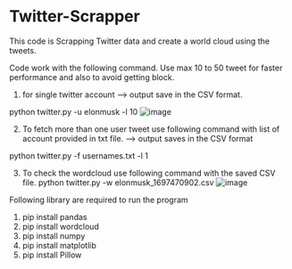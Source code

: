 # Twitter-Scrapper
This code is Scrapping Twitter data and create a world cloud using the tweets.

Code work with the following command. Use max 10 to 50 tweet for faster performance and also to avoid getting block.

1. for single twitter account —> output save in the CSV format.
   
python twitter.py -u elonmusk -l 10
![image](https://github.com/Alien-C00de/Twitter-Scrapper/assets/138598543/4efd686c-dbb9-45c5-89e9-f64194f88b41)

2. To fetch more than one user tweet use following command with list of account provided in txt file. —> output saves in the CSV format

python twitter.py -f usernames.txt -l 1

3. To check the wordcloud use following command with the saved CSV file.
python twitter.py -w elonmusk_1697470902.csv
![image](https://github.com/Alien-C00de/Twitter-Scrapper/assets/138598543/dde70da9-8c02-4871-b0ad-2ff85c0ee602)

Following library are required to run the program
   1. pip install pandas
   2. pip install wordcloud
   3. pip install numpy
   4. pip install matplotlib
   5. pip install Pillow
